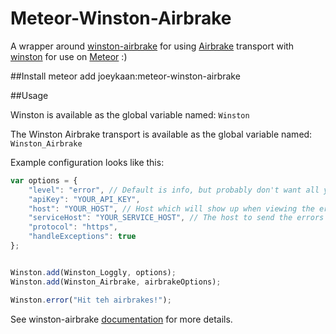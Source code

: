 Meteor-Winston-Airbrake
===============
A wrapper around [winston-airbrake](https://github.com/jkaan/winston-airbrake) for using [Airbrake](https://airbrake.io) transport with [winston](https://github.com/flatiron/winston.git) for use on [Meteor](http://meteor.com) :)

##Install
meteor add joeykaan:meteor-winston-airbrake

##Usage

Winston is available as the global variable named: `Winston`

The Winston Airbrake transport is available as the global variable named: `Winston_Airbrake`

Example configuration looks like this:

``` js
var options = {
    "level": "error", // Default is info, but probably don't want all your logs to be send to Airbrake
    "apiKey": "YOUR_API_KEY",
    "host": "YOUR_HOST", // Host which will show up when viewing the error in Airbrake-related service.
    "serviceHost": "YOUR_SERVICE_HOST", // The host to send the errors to.
    "protocol": "https",
    "handleExceptions": true
};


Winston.add(Winston_Loggly, options);
Winston.add(Winston_Airbrake, airbrakeOptions);

Winston.error("Hit teh airbrakes!");

```

See winston-airbrake [documentation](https://github.com/jkaan/winston-airbrake) for more details.
